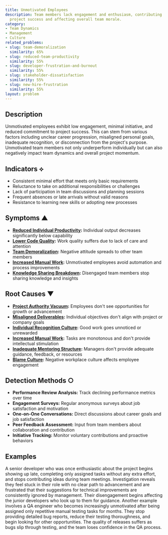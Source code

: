 ```yaml
---
title: Unmotivated Employees
description: Team members lack engagement and enthusiasm, contributing minimally to
  project success and affecting overall team morale.
category:
- Team Dynamics
- Management
- Culture
related_problems:
- slug: team-demoralization
  similarity: 65%
- slug: reduced-team-productivity
  similarity: 55%
- slug: developer-frustration-and-burnout
  similarity: 55%
- slug: stakeholder-dissatisfaction
  similarity: 55%
- slug: new-hire-frustration
  similarity: 55%
layout: problem
---
```


## Description

Unmotivated employees exhibit low engagement, minimal initiative, and reduced commitment to project success. This can stem from various factors including unclear career progression, misaligned personal goals, inadequate recognition, or disconnection from the project's purpose. Unmotivated team members not only underperform individually but can also negatively impact team dynamics and overall project momentum.

## Indicators ⟡

- Consistent minimal effort that meets only basic requirements
- Reluctance to take on additional responsibilities or challenges
- Lack of participation in team discussions and planning sessions
- Frequent absences or late arrivals without valid reasons
- Resistance to learning new skills or adopting new processes

## Symptoms ▲

- **[Reduced Individual Productivity](reduced-individual-productivity.md):** Individual output decreases significantly below capability
- **[Lower Code Quality](lower-code-quality.md):** Work quality suffers due to lack of care and attention
- **[Team Demoralization](team-demoralization.md):** Negative attitude spreads to other team members
- **[Increased Manual Work](increased-manual-work.md):** Unmotivated employees avoid automation and process improvements
- **[Knowledge Sharing Breakdown](knowledge-sharing-breakdown.md):** Disengaged team members stop sharing knowledge and insights

## Root Causes ▼

- **[Project Authority Vacuum](project-authority-vacuum.md):** Employees don't see opportunities for growth or advancement
- **[Misaligned Deliverables](misaligned-deliverables.md):** Individual objectives don't align with project or company goals
- **[Individual Recognition Culture](individual-recognition-culture.md):** Good work goes unnoticed or unrewarded
- **[Increased Manual Work](increased-manual-work.md):** Tasks are monotonous and don't provide intellectual stimulation
- **[Inadequate Mentoring Structure](inadequate-mentoring-structure.md):** Managers don't provide adequate guidance, feedback, or resources
- **[Blame Culture](blame-culture.md):** Negative workplace culture affects employee engagement

## Detection Methods ○

- **Performance Review Analysis:** Track declining performance metrics over time
- **Engagement Surveys:** Regular anonymous surveys about job satisfaction and motivation
- **One-on-One Conversations:** Direct discussions about career goals and job satisfaction
- **Peer Feedback Assessment:** Input from team members about collaboration and contribution
- **Initiative Tracking:** Monitor voluntary contributions and proactive behaviors

## Examples

A senior developer who was once enthusiastic about the project begins showing up late, completing only assigned tasks without any extra effort, and stops contributing ideas during team meetings. Investigation reveals they feel stuck in their role with no clear path to advancement and are frustrated that their suggestions for technical improvements are consistently ignored by management. Their disengagement begins affecting the junior developers who look up to them for guidance. Another example involves a QA engineer who becomes increasingly unmotivated after being assigned only repetitive manual testing tasks for months. They stop providing detailed bug reports, reduce their testing thoroughness, and begin looking for other opportunities. The quality of releases suffers as bugs slip through testing, and the team loses confidence in the QA process.